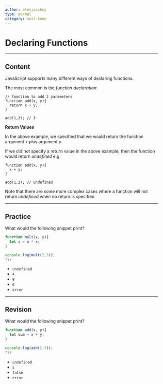 ```yaml
---
author: alexjmackey
type: normal
category: must-know
---
```


# Declaring Functions


---

## Content

JavaScript supports many different ways of declaring functions.

The most common is the *function declaration*:

```plain-text
// function to add 2 parameters
function add(x, y){
  return x + y;
}

add(1,2); // 3
```

**Return Values**

In the above example, we specified that we would return the function argument x plus argument y.

If we did not specify a return value in the above example, then the function would return *undefined* e.g.

```plain-text
function add(x, y){
  x + y;
}

add(1,2); // undefined
```

Note that there are some more complex cases where a function will not return *undefined* when no return is specified.


---

## Practice

What would the following snippet print?

```js
function mult(x, y){
  let z = x * x;
}

console.log(mult(2,3));
???
```

- `undefined`
- `4`
- `9`
- `6`
- `error`


---

## Revision

What would the following snippet print?

```js
function add(x, y){
  let sum = x + y;
}

console.log(add(2,3));
???
```

- `undefined`
- `5`
- `false`
- `error`
 
